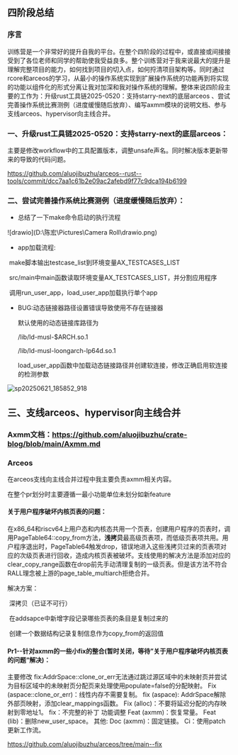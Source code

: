 ## 四阶段总结

### 序言

训练营是一个非常好的提升自我的平台。在整个四阶段的过程中，或直接或间接接受到了各位老师和同学的帮助使我受益良多。整个训练营对于我来说最大的提升是理解完整项目的能力，如何找到项目的切入点，如何捋清项目架构等。同时通过rcore和arceos的学习，从最小的操作系统实现到扩展操作系统的功能再到将实现的功能以组件化的形式分离让我对加深和我对操作系统的理解。整体来说四阶段主要的工作为：升级rust工具链2025-0520：支持starry-next的底层arceos 、尝试完善操作系统比赛测例（进度缓慢随后放弃）、编写axmm模块的说明文档、参与支线arceos、hypervisor向主线合并。



### 一、升级rust工具链2025-0520：支持starry-next的底层arceos：

​	主要是修改workflow中的工具配置版本，调整unsafe声名。同时解决版本更新带来的导致的代码问题。

https://github.com/aluojibuzhu/arceos--rust--tools/commit/dcc7aa1c61b2e09ac2afebd9f77c9dca194b6199

### 二、尝试完善操作系统比赛测例（进度缓慢随后放弃）：

+ 总结了一下make命令启动的执行流程

![drawio](D:\陈宏\Pictures\Camera Roll\drawio.png)

+ app加载流程:

​	make脚本输出testcase_list到环境变量AX_TESTCASES_LIST

​	src/main中main函数读取环境变量AX_TESTCASES_LIST，并分割应用程序

​	调用run_user_app，load_user_app加载执行单个app

+ BUG:动态链接器路径设置错误导致使用不存在链接器

	默认使用的动态链接库路径为

	/lib/ld-musl-$ARCH.so.1

	/lib/ld-musl-loongarch-lp64d.so.1

	load_user_app函数中加载动态链接路径并创建软连接，修改正确启用软连接的检测参数

![sp20250621_185852_918](D:\Typora\存档\OS\sp20250621_185852_918.png)

## 三、支线arceos、hypervisor向主线合并

### Axmm文档：https://github.com/aluojibuzhu/crate-blog/blob/main/Axmm.md

### Arceos 

在arceos支线向主线合并过程中我主要负责axmm相关内容。

在整个pr划分时主要遵循一最小功能单位未划分如新feature

#### 关于用户程序破坏内核页表的问题：

在x86_64和riscv64上用户态和内核态共用一个页表，创建用户程序的页表时，调用PageTable64::copy_from方法，**浅拷贝**最高级页表项，而低级页表项共用。用户程序退出时，PageTable64触发drop，错误地进入这些浅拷贝过来的页表项对应的次级页表进行回收，造成内核页表被破坏。支线使用的解决方法是添加对应的clear_copy_range函数在drop前先手动清理复制的一级页表。但是该方法不符合RALL理念被上游的page_table_multiarch拒绝合并。

解决方案：

​	深拷贝（已证不可行）

​	在addsapce中新增字段记录哪些页表的条目是复制过来的

​	创建一个数据结构记录复制信息作为copy_from的返回值

#### Pr1--针对axmm的一些小fix的整合(暂时关闭，等待”关于用户程序破坏内核页表的问题“解决)：

主要修改
fix:AddrSpace::clone_or_err无法通过跳过源区域中的未映射页并尝试为目标区域中的未映射页分配页来处理使用populate=false的分配映射。
Fix (aspace::clone_or_err)：线性内存不需要复制。
fix (aspace): AddrSpace解除外部页映射，添加clear_mappings函数。
Fix (alloc)：不要将延迟分配的内存映射到零地址1。
fix：不完整的补丁
功能调整
Feat (axmm)：恢复常量。
Feat (lib)：删除new_user_space。
其他:
Doc (axmm)：固定链接。
Ci：使用patch更新工作流。

https://github.com/aluojibuzhu/arceos/tree/main--fix

